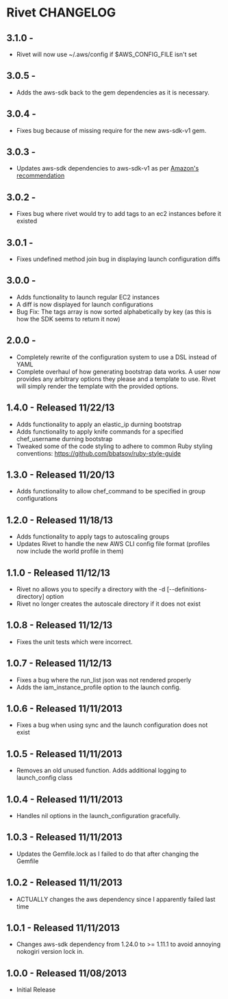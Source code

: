 Rivet CHANGELOG
===

3.1.0 -
---
  * Rivet will now use ~/.aws/config if $AWS_CONFIG_FILE isn't set

3.0.5 -
---
  * Adds the aws-sdk back to the gem dependencies as it is necessary.

3.0.4 -
---
  * Fixes bug because of missing require for the new aws-sdk-v1 gem.

3.0.3 -
---
  * Updates aws-sdk dependencies to aws-sdk-v1 as per [Amazon's recommendation](http://ruby.awsblog.com/post/TxFKSK2QJE6RPZ/Upcoming-Stable-Release-of-AWS-SDK-for-Ruby-Version-2)

3.0.2 -
---
  * Fixes bug where rivet would try to add tags to an ec2 instances before it existed

3.0.1 -
---
  * Fixes undefined method join bug in displaying launch configuration diffs

3.0.0 -
---
  * Adds functionality to launch regular EC2 instances
  * A diff is now displayed for launch configurations
  * Bug Fix: The tags array is now sorted alphabetically by key (as this is how the SDK
    seems to return it now)

2.0.0 -
---
  * Completely rewrite of the configuration system to use a DSL instead of YAML
  * Complete overhaul of how generating bootstrap data works.  A user now provides
    any arbitrary options they please and a template to use.  Rivet will simply
    render the template with the provided options.

1.4.0 - Released 11/22/13
---
  * Adds functionality to apply an elastic_ip durning bootstrap
  * Adds functionality to apply knife commands for a specified chef_username durning bootstrap
  * Tweaked some of the code styling to adhere to common Ruby styling conventions:
    https://github.com/bbatsov/ruby-style-guide

1.3.0 - Released 11/20/13
---
  * Adds functionality to allow chef_command to be specified in group configurations

1.2.0 - Released 11/18/13
---
  * Adds functionality to apply tags to autoscaling groups
  * Updates Rivet to handle the new AWS CLI config file format (profiles now include the world profile in them)

1.1.0 - Released 11/12/13
---
  * Rivet no allows you to specify a directory with the -d [--definitions-directory] option
  * Rivet no longer creates the autoscale directory if it does not exist

1.0.8 - Released 11/12/13
---
  * Fixes the unit tests which were incorrect.

1.0.7 - Released 11/12/13
---
  * Fixes a bug where the run_list json was not rendered properly
  * Adds the iam_instance_profile option to the launch config.

1.0.6 - Released 11/11/2013
---
  * Fixes a bug when using sync and the launch configuration does not exist

1.0.5 - Released 11/11/2013
---
  * Removes an old unused function.  Adds additional logging to launch_config class

1.0.4 - Released 11/11/2013
---
  * Handles nil options in the launch_configuration gracefully.

1.0.3 - Released 11/11/2013
---
  * Updates the Gemfile.lock as I failed to do that after changing the Gemfile

1.0.2 - Released 11/11/2013
---
  * ACTUALLY changes the aws dependency since I apparently failed last time


1.0.1 - Released 11/11/2013
---
  * Changes aws-sdk dependency from 1.24.0 to >= 1.11.1 to avoid
    annoying nokogiri version lock in.

1.0.0 - Released 11/08/2013
---
  - Initial Release

